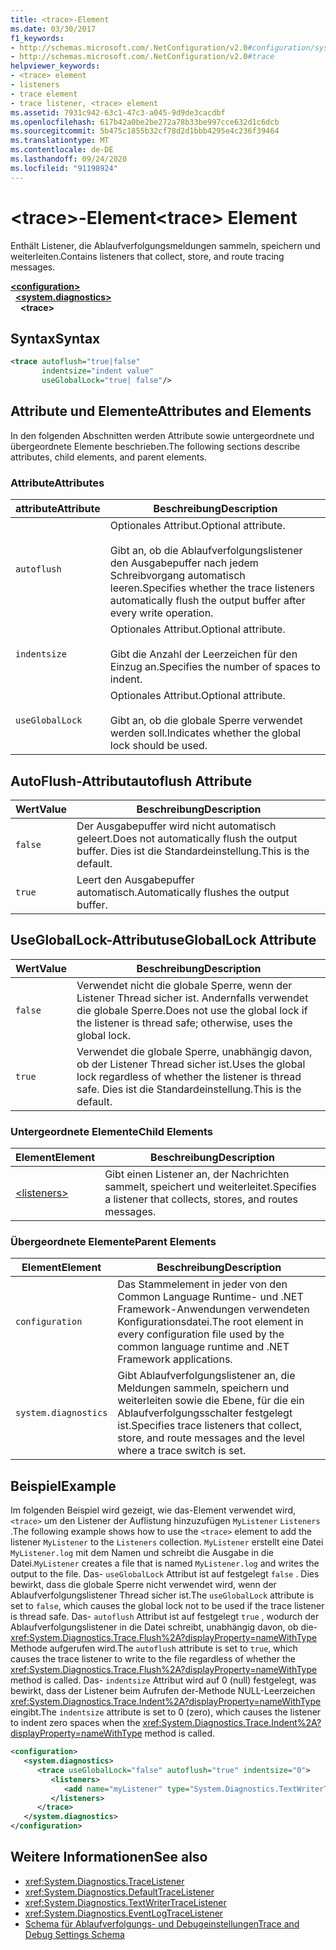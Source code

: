 ```yaml
---
title: <trace>-Element
ms.date: 03/30/2017
f1_keywords:
- http://schemas.microsoft.com/.NetConfiguration/v2.0#configuration/system.diagnostics/trace
- http://schemas.microsoft.com/.NetConfiguration/v2.0#trace
helpviewer_keywords:
- <trace> element
- listeners
- trace element
- trace listener, <trace> element
ms.assetid: 7931c942-63c1-47c3-a045-9d9de3cacdbf
ms.openlocfilehash: 617b42a0be2be272a78b33be997cce632d1c6dcb
ms.sourcegitcommit: 5b475c1855b32cf78d2d1bbb4295e4c236f39464
ms.translationtype: MT
ms.contentlocale: de-DE
ms.lasthandoff: 09/24/2020
ms.locfileid: "91198924"
---
```

# <a name="trace-element"></a><span data-ttu-id="7f2f6-102">\<trace>-Element</span><span class="sxs-lookup"><span data-stu-id="7f2f6-102">\<trace> Element</span></span>

<span data-ttu-id="7f2f6-103">Enthält Listener, die Ablaufverfolgungsmeldungen sammeln, speichern und weiterleiten.</span><span class="sxs-lookup"><span data-stu-id="7f2f6-103">Contains listeners that collect, store, and route tracing messages.</span></span>  
  
[**\<configuration>**](../configuration-element.md)  
&nbsp;&nbsp;[**\<system.diagnostics>**](system-diagnostics-element.md)  
&nbsp;&nbsp;&nbsp;&nbsp;**\<trace>**  
  
## <a name="syntax"></a><span data-ttu-id="7f2f6-104">Syntax</span><span class="sxs-lookup"><span data-stu-id="7f2f6-104">Syntax</span></span>  
  
```xml  
<trace autoflush="true|false"
       indentsize="indent value"  
       useGlobalLock="true| false"/>  
```  
  
## <a name="attributes-and-elements"></a><span data-ttu-id="7f2f6-105">Attribute und Elemente</span><span class="sxs-lookup"><span data-stu-id="7f2f6-105">Attributes and Elements</span></span>  

 <span data-ttu-id="7f2f6-106">In den folgenden Abschnitten werden Attribute sowie untergeordnete und übergeordnete Elemente beschrieben.</span><span class="sxs-lookup"><span data-stu-id="7f2f6-106">The following sections describe attributes, child elements, and parent elements.</span></span>  
  
### <a name="attributes"></a><span data-ttu-id="7f2f6-107">Attribute</span><span class="sxs-lookup"><span data-stu-id="7f2f6-107">Attributes</span></span>  
  
|<span data-ttu-id="7f2f6-108">attribute</span><span class="sxs-lookup"><span data-stu-id="7f2f6-108">Attribute</span></span>|<span data-ttu-id="7f2f6-109">Beschreibung</span><span class="sxs-lookup"><span data-stu-id="7f2f6-109">Description</span></span>|  
|---------------|-----------------|  
|`autoflush`|<span data-ttu-id="7f2f6-110">Optionales Attribut.</span><span class="sxs-lookup"><span data-stu-id="7f2f6-110">Optional attribute.</span></span><br /><br /> <span data-ttu-id="7f2f6-111">Gibt an, ob die Ablaufverfolgungslistener den Ausgabepuffer nach jedem Schreibvorgang automatisch leeren.</span><span class="sxs-lookup"><span data-stu-id="7f2f6-111">Specifies whether the trace listeners automatically flush the output buffer after every write operation.</span></span>|  
|`indentsize`|<span data-ttu-id="7f2f6-112">Optionales Attribut.</span><span class="sxs-lookup"><span data-stu-id="7f2f6-112">Optional attribute.</span></span><br /><br /> <span data-ttu-id="7f2f6-113">Gibt die Anzahl der Leerzeichen für den Einzug an.</span><span class="sxs-lookup"><span data-stu-id="7f2f6-113">Specifies the number of spaces to indent.</span></span>|  
|`useGlobalLock`|<span data-ttu-id="7f2f6-114">Optionales Attribut.</span><span class="sxs-lookup"><span data-stu-id="7f2f6-114">Optional attribute.</span></span><br /><br /> <span data-ttu-id="7f2f6-115">Gibt an, ob die globale Sperre verwendet werden soll.</span><span class="sxs-lookup"><span data-stu-id="7f2f6-115">Indicates whether the global lock should be used.</span></span>|  
  
## <a name="autoflush-attribute"></a><span data-ttu-id="7f2f6-116">AutoFlush-Attribut</span><span class="sxs-lookup"><span data-stu-id="7f2f6-116">autoflush Attribute</span></span>  
  
|<span data-ttu-id="7f2f6-117">Wert</span><span class="sxs-lookup"><span data-stu-id="7f2f6-117">Value</span></span>|<span data-ttu-id="7f2f6-118">Beschreibung</span><span class="sxs-lookup"><span data-stu-id="7f2f6-118">Description</span></span>|  
|-----------|-----------------|  
|`false`|<span data-ttu-id="7f2f6-119">Der Ausgabepuffer wird nicht automatisch geleert.</span><span class="sxs-lookup"><span data-stu-id="7f2f6-119">Does not automatically flush the output buffer.</span></span> <span data-ttu-id="7f2f6-120">Dies ist die Standardeinstellung.</span><span class="sxs-lookup"><span data-stu-id="7f2f6-120">This is the default.</span></span>|  
|`true`|<span data-ttu-id="7f2f6-121">Leert den Ausgabepuffer automatisch.</span><span class="sxs-lookup"><span data-stu-id="7f2f6-121">Automatically flushes the output buffer.</span></span>|  
  
## <a name="usegloballock-attribute"></a><span data-ttu-id="7f2f6-122">UseGlobalLock-Attribut</span><span class="sxs-lookup"><span data-stu-id="7f2f6-122">useGlobalLock Attribute</span></span>  
  
|<span data-ttu-id="7f2f6-123">Wert</span><span class="sxs-lookup"><span data-stu-id="7f2f6-123">Value</span></span>|<span data-ttu-id="7f2f6-124">Beschreibung</span><span class="sxs-lookup"><span data-stu-id="7f2f6-124">Description</span></span>|  
|-----------|-----------------|  
|`false`|<span data-ttu-id="7f2f6-125">Verwendet nicht die globale Sperre, wenn der Listener Thread sicher ist. Andernfalls verwendet die globale Sperre.</span><span class="sxs-lookup"><span data-stu-id="7f2f6-125">Does not use the global lock if the listener is thread safe; otherwise, uses the global lock.</span></span>|  
|`true`|<span data-ttu-id="7f2f6-126">Verwendet die globale Sperre, unabhängig davon, ob der Listener Thread sicher ist.</span><span class="sxs-lookup"><span data-stu-id="7f2f6-126">Uses the global lock regardless of whether the listener is thread safe.</span></span> <span data-ttu-id="7f2f6-127">Dies ist die Standardeinstellung.</span><span class="sxs-lookup"><span data-stu-id="7f2f6-127">This is the default.</span></span>|  
  
### <a name="child-elements"></a><span data-ttu-id="7f2f6-128">Untergeordnete Elemente</span><span class="sxs-lookup"><span data-stu-id="7f2f6-128">Child Elements</span></span>  
  
|<span data-ttu-id="7f2f6-129">Element</span><span class="sxs-lookup"><span data-stu-id="7f2f6-129">Element</span></span>|<span data-ttu-id="7f2f6-130">Beschreibung</span><span class="sxs-lookup"><span data-stu-id="7f2f6-130">Description</span></span>|  
|-------------|-----------------|  
|[\<listeners>](listeners-element-for-trace.md)|<span data-ttu-id="7f2f6-131">Gibt einen Listener an, der Nachrichten sammelt, speichert und weiterleitet.</span><span class="sxs-lookup"><span data-stu-id="7f2f6-131">Specifies a listener that collects, stores, and routes messages.</span></span>|  
  
### <a name="parent-elements"></a><span data-ttu-id="7f2f6-132">Übergeordnete Elemente</span><span class="sxs-lookup"><span data-stu-id="7f2f6-132">Parent Elements</span></span>  
  
|<span data-ttu-id="7f2f6-133">Element</span><span class="sxs-lookup"><span data-stu-id="7f2f6-133">Element</span></span>|<span data-ttu-id="7f2f6-134">Beschreibung</span><span class="sxs-lookup"><span data-stu-id="7f2f6-134">Description</span></span>|  
|-------------|-----------------|  
|`configuration`|<span data-ttu-id="7f2f6-135">Das Stammelement in jeder von den Common Language Runtime- und .NET Framework-Anwendungen verwendeten Konfigurationsdatei.</span><span class="sxs-lookup"><span data-stu-id="7f2f6-135">The root element in every configuration file used by the common language runtime and .NET Framework applications.</span></span>|  
|`system.diagnostics`|<span data-ttu-id="7f2f6-136">Gibt Ablaufverfolgungslistener an, die Meldungen sammeln, speichern und weiterleiten sowie die Ebene, für die ein Ablaufverfolgungsschalter festgelegt ist.</span><span class="sxs-lookup"><span data-stu-id="7f2f6-136">Specifies trace listeners that collect, store, and route messages and the level where a trace switch is set.</span></span>|  
  
## <a name="example"></a><span data-ttu-id="7f2f6-137">Beispiel</span><span class="sxs-lookup"><span data-stu-id="7f2f6-137">Example</span></span>  

 <span data-ttu-id="7f2f6-138">Im folgenden Beispiel wird gezeigt, wie das-Element verwendet wird, `<trace>` um den Listener der Auflistung hinzuzufügen `MyListener` `Listeners` .</span><span class="sxs-lookup"><span data-stu-id="7f2f6-138">The following example shows how to use the `<trace>` element to add the listener `MyListener` to the `Listeners` collection.</span></span> <span data-ttu-id="7f2f6-139">`MyListener` erstellt eine Datei `MyListener.log` mit dem Namen und schreibt die Ausgabe in die Datei.</span><span class="sxs-lookup"><span data-stu-id="7f2f6-139">`MyListener` creates a file that is named `MyListener.log` and writes the output to the file.</span></span> <span data-ttu-id="7f2f6-140">Das- `useGlobalLock` Attribut ist auf festgelegt `false` . Dies bewirkt, dass die globale Sperre nicht verwendet wird, wenn der Ablaufverfolgungslistener Thread sicher ist.</span><span class="sxs-lookup"><span data-stu-id="7f2f6-140">The `useGlobalLock` attribute is set to `false`, which causes the global lock not to be used if the trace listener is thread safe.</span></span> <span data-ttu-id="7f2f6-141">Das- `autoflush` Attribut ist auf festgelegt `true` , wodurch der Ablaufverfolgungslistener in die Datei schreibt, unabhängig davon, ob die- <xref:System.Diagnostics.Trace.Flush%2A?displayProperty=nameWithType> Methode aufgerufen wird.</span><span class="sxs-lookup"><span data-stu-id="7f2f6-141">The `autoflush` attribute is set to `true`, which causes the trace listener to write to the file regardless of whether the <xref:System.Diagnostics.Trace.Flush%2A?displayProperty=nameWithType> method is called.</span></span> <span data-ttu-id="7f2f6-142">Das- `indentsize` Attribut wird auf 0 (null) festgelegt, was bewirkt, dass der Listener beim Aufrufen der-Methode NULL-Leerzeichen <xref:System.Diagnostics.Trace.Indent%2A?displayProperty=nameWithType> eingibt.</span><span class="sxs-lookup"><span data-stu-id="7f2f6-142">The `indentsize` attribute is set to 0 (zero), which causes the listener to indent zero spaces when the <xref:System.Diagnostics.Trace.Indent%2A?displayProperty=nameWithType> method is called.</span></span>  
  
```xml  
<configuration>  
   <system.diagnostics>  
      <trace useGlobalLock="false" autoflush="true" indentsize="0">  
         <listeners>  
            <add name="myListener" type="System.Diagnostics.TextWriterTraceListener, system version=1.0.3300.0, Culture=neutral, PublicKeyToken=b77a5c561934e089" initializeData="c:\myListener.log" />  
         </listeners>  
      </trace>  
   </system.diagnostics>  
</configuration>  
```  
  
## <a name="see-also"></a><span data-ttu-id="7f2f6-143">Weitere Informationen</span><span class="sxs-lookup"><span data-stu-id="7f2f6-143">See also</span></span>

- <xref:System.Diagnostics.TraceListener>
- <xref:System.Diagnostics.DefaultTraceListener>
- <xref:System.Diagnostics.TextWriterTraceListener>
- <xref:System.Diagnostics.EventLogTraceListener>
- [<span data-ttu-id="7f2f6-144">Schema für Ablaufverfolgungs- und Debugeinstellungen</span><span class="sxs-lookup"><span data-stu-id="7f2f6-144">Trace and Debug Settings Schema</span></span>](index.md)
